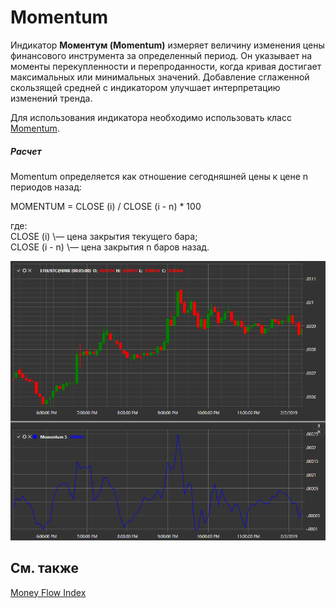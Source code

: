 # Momentum

Индикатор **Моментум (Momentum)** измеряет величину изменения цены финансового инструмента за определенный период. Он указывает на моменты перекупленности и перепроданности, когда кривая достигает максимальных или минимальных значений. Добавление сглаженной скользящей средней с индикатором улучшает интерпретацию изменений тренда. 

Для использования индикатора необходимо использовать класс [Momentum](xref:StockSharp.Algo.Indicators.Momentum). 
##### Расчет  
  
Momentum определяется как отношение сегодняшней цены к цене n периодов назад:  
 
MOMENTUM = CLOSE (i) \/ CLOSE (i \- n) \* 100  

где:  
CLOSE (i) \— цена закрытия текущего бара;  
CLOSE (i \- n) \— цена закрытия n баров назад.  


![IndicatorMomentum](../../../../images/indicatormomentum.png)

## См. также

[Money Flow Index](money_flow_index.md)
